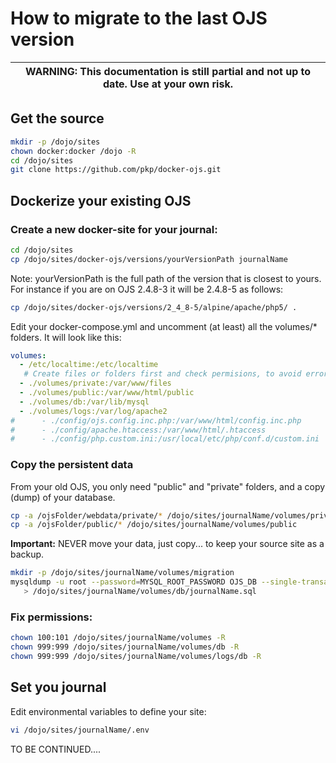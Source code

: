 # How to migrate to the last OJS version

| **WARNING:** This documentation is still partial and not up to date. Use at your own risk. |
|:------------------------------------------------------------------------------------------:|

## Get the source

```bash
mkdir -p /dojo/sites
chown docker:docker /dojo -R
cd /dojo/sites
git clone https://github.com/pkp/docker-ojs.git
```

## Dockerize your existing OJS

### Create a new docker-site for your journal:

```bash
cd /dojo/sites
cp /dojo/sites/docker-ojs/versions/yourVersionPath journalName
```

Note: yourVersionPath is the full path of the version that is closest to yours.
For instance if you are on OJS 2.4.8-3 it will be 2.4.8-5 as follows:
```bash
cp /dojo/sites/docker-ojs/versions/2_4_8-5/alpine/apache/php5/ .
```

Edit your docker-compose.yml and uncomment (at least) all the volumes/* folders.
It will look like this:

```yaml
volumes:
  - /etc/localtime:/etc/localtime
   # Create files or folders first and check permisions, to avoid errors:
  - ./volumes/private:/var/www/files
  - ./volumes/public:/var/www/html/public
  - ./volumes/db:/var/lib/mysql
  - ./volumes/logs:/var/log/apache2
#      - ./config/ojs.config.inc.php:/var/www/html/config.inc.php
#      - ./config/apache.htaccess:/var/www/html/.htaccess
#      - ./config/php.custom.ini:/usr/local/etc/php/conf.d/custom.ini

```

### Copy the persistent data

From your old OJS, you only need "public" and "private" folders, and
a copy (dump) of your database.

```bash
cp -a /ojsFolder/webdata/private/* /dojo/sites/journalName/volumes/private
cp -a /ojsFolder/public/* /dojo/sites/journalName/volumes/public
```

**Important:** NEVER move your data, just copy... to keep your source site as a backup.

```bash
mkdir -p /dojo/sites/journalName/volumes/migration
mysqldump -u root --password=MYSQL_ROOT_PASSWORD OJS_DB --single-transaction --quick --lock-tables=true \
   > /dojo/sites/journalName/volumes/db/journalName.sql
```

### Fix permissions:

```bash
chown 100:101 /dojo/sites/journalName/volumes -R
chown 999:999 /dojo/sites/journalName/volumes/db -R
chown 999:999 /dojo/sites/journalName/volumes/logs/db -R
```

## Set you journal

Edit environmental variables to define your site:

```bash
vi /dojo/sites/journalName/.env
```

TO BE CONTINUED....
